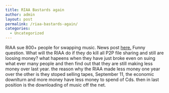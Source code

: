 ```yaml
---
title: RIAA Bastards again
author: admin
layout: post
permalink: /riaa-bastards-again/
categories:
  - Uncategorized
---
```

RIAA sue 800+ people for swapping music. News post [here.][1] Funny question. What will the RIAA do if they do kill all P2P file sharing and still are loosing money? what hapeens when they have just broke even on suing what ever many people and then find out that they are still making less money over last year. the reason why the RIAA made less money one year over the other is they stoped selling tapes, September 11, the economic downlturn and more money have less money to spend of Cds. then in last position is the downloading of music off the net.

 [1]: http://www.washingtonpost.com/wp-dyn/articles/A14148-2003Jul18.html